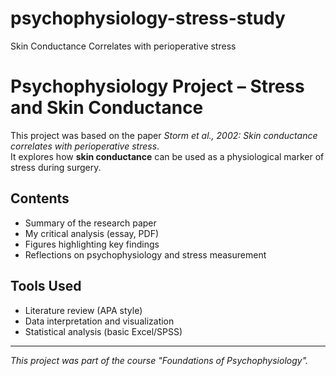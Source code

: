 # psychophysiology-stress-study
Skin Conductance Correlates with perioperative stress
# Psychophysiology Project – Stress and Skin Conductance

This project was based on the paper *Storm et al., 2002: Skin conductance correlates with perioperative stress*.  
It explores how **skin conductance** can be used as a physiological marker of stress during surgery.  

## Contents
- Summary of the research paper
- My critical analysis (essay, PDF)
- Figures highlighting key findings
- Reflections on psychophysiology and stress measurement

## Tools Used
- Literature review (APA style)
- Data interpretation and visualization
- Statistical analysis (basic Excel/SPSS)

---
*This project was part of the course "Foundations of Psychophysiology".*
